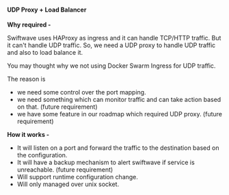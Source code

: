 #### UDP Proxy + Load Balancer

**Why required -** 

Swiftwave uses HAProxy as ingress and it can handle TCP/HTTP traffic. But it can't handle UDP traffic. So, we need a UDP proxy to handle UDP traffic and also to load balance it.

You may thought why we not using Docker Swarm Ingress for UDP traffic.

The reason is
- we need some control over the port mapping.
- we need something which can monitor traffic and can take action based on that. (future requirement)
- we have some feature in our roadmap which required UDP proxy. (future requirement)

**How it works -**
- It will listen on a port and forward the traffic to the destination based on the configuration.
- It will have a backup mechanism to alert swiftwave if service is unreachable. (future requirement)
- Will support runtime configuration change.
- Will only managed over unix socket.